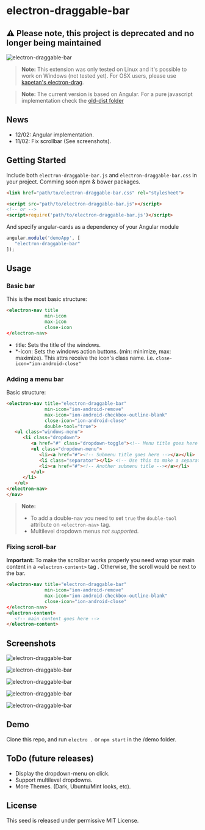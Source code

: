# electron-draggable-bar
## :warning: Please note, this project is deprecated and no longer being maintained

![electron-draggable-bar](/image/image.jpg)

> **Note:** This extension was only tested on Linux and it's possible to work on Windows (not tested yet).
            For OSX users, please use [kapetan's electron-drag](https://github.com/kapetan/electron-drag).

> **Note:** The current version is based on Angular. For a pure javascript implementation check the [old-dist folder](https://github.com/npaez/electron-draggable-bar/tree/master/old-dist)


## News
- 12/02: Angular implementation.
- 11/02: Fix scrollbar (See screenshots).


## Getting Started
Include both `electron-draggable-bar.js` and `electron-draggable-bar.css` in your project.
Comming soon npm & bower packages.

```html
<link href="path/to/electron-draggable-bar.css" rel="stylesheet">

<script src="path/to/electron-draggable-bar.js"></script>
<!-- or -->
<script>require('path/to/electron-draggable-bar.js')</script>
```

And specify angular-cards as a dependency of your Angular module
```js
angular.module('demoApp', [
   "electron-draggable-bar"
]);
```

## Usage
### Basic bar
This is the most basic structure:

```html
<electron-nav title
              min-icon
              max-icon
              close-icon
</electron-nav>
```
- title: Sets the title of the windows.
- *-icon: Sets the windows action buttons. (min: minimize, max: maximize). This attrs receive the icon's class name. i.e. `close-icon="ion-android-close"`

### Adding a menu bar
Basic structure:
```html
<electron-nav title="electron-draggable-bar"
              min-icon="ion-android-remove"
              max-icon="ion-android-checkbox-outline-blank"
              close-icon="ion-android-close"
              double-tool="true">
   <ul class="windows-menu">
      <li class="dropdown">
         <a href="#" class="dropdown-toggle"><!-- Menu title goes here --></a>
         <ul class="dropdown-menu">
            <li><a href="#"><!-- Submenu title goes here --></a></li>
            <li class="separator"></li> <!-- Use this to make a separator -->
            <li><a href="#"><!-- Another submenu title --></a></li>
         </ul>
      </li>
   </ul>
</electron-nav>
</nav>
```
> **Note:** 
> - To add a double-nav you need to set `true` the `double-tool` attribute on `<electron-nav>` tag.
> - Multilevel dropdown menus *not supported*.

### Fixing scroll-bar

**Important:** To make the scrollbar works properly you need wrap your main content in a `<electron-content>` tag . Otherwise, the scroll would be next to the bar.

```html
<electron-nav title="electron-draggable-bar"
              min-icon="ion-android-remove"
              max-icon="ion-android-checkbox-outline-blank"
              close-icon="ion-android-close"
</electron-nav>
<electron-content>
   <!-- main content goes here -->
</electron-content>
```


## Screenshots

![electron-draggable-bar](/image/screen.jpg)

![electron-draggable-bar](/image/screen2.jpg)

![electron-draggable-bar](/image/screen3.jpg)

![electron-draggable-bar](/image/screen5.jpg)

![electron-draggable-bar](/image/screen6.jpg)


## Demo
Clone this repo, and run `electro .` or `npm start` in the /demo folder.


## ToDo (future releases)
- Display the dropdown-menu on click.
- Support multilevel dropdowns.
- More Themes. (Dark, Ubuntu/Mint looks, etc).


## License
This seed is released under permissive MIT License.
